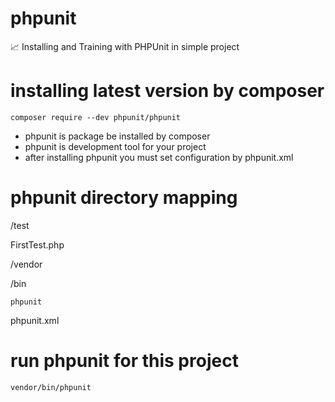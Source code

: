 # phpunit
📈 Installing and Training with PHPUnit in simple project
# installing latest version by composer
<code>composer require --dev phpunit/phpunit</code>
- phpunit is package be installed by composer
- phpunit is development tool for your project
- after installing phpunit you must set configuration by phpunit.xml
# phpunit directory mapping
/test

  FirstTest.php
	
/vendor

  /bin
	
    phpunit
phpunit.xml
# run phpunit for this project
<code>vendor/bin/phpunit</code>
